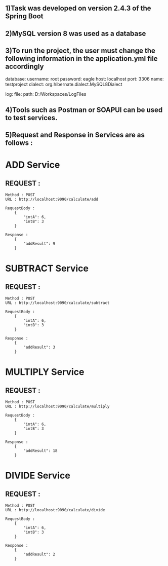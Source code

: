## 1)Task was developed on version 2.4.3 of the Spring Boot
## 2)MySQL version 8 was used as a database
## 3)To run the project, the user must change the following information in the application.yml file accordingly

database:
  username: root
  password: eagle
  host: localhost
  port: 3306
  name: testproject
  dialect: org.hibernate.dialect.MySQL8Dialect

log:
  file:
    path: D:/Workspaces/LogFiles
	

## 4)Tools such as Postman or SOAPUI can be used to test services.

## 5)Request and Response in Services are as follows :

# ADD Service
## REQUEST : 
	Method : POST
	URL : http://localhost:9090/calculate/add
	
	RequestBody :	
		{
			"intA": 6,
			"intB": 3
		}

	Response :  
		{
			"addResult": 9
		}


# SUBTRACT Service
## REQUEST : 
	Method : POST
	URL : http://localhost:9090/calculate/subtract
	
	RequestBody :	
		{
			"intA": 6,
			"intB": 3
		}

	Response :  
		{
			"addResult": 3
		}
		
		
# MULTIPLY Service
## REQUEST : 
	Method : POST
	URL : http://localhost:9090/calculate/multiply
	
	RequestBody :	
		{
			"intA": 6,
			"intB": 3
		}

	Response :  
		{
			"addResult": 18
		}				
				
				
# DIVIDE Service
## REQUEST : 
	Method : POST
	URL : http://localhost:9090/calculate/divide
	
	RequestBody :	
		{
			"intA": 6,
			"intB": 3
		}

	Response :  
		{
			"addResult": 2
		}	
				
				
				
				
				
				
				
